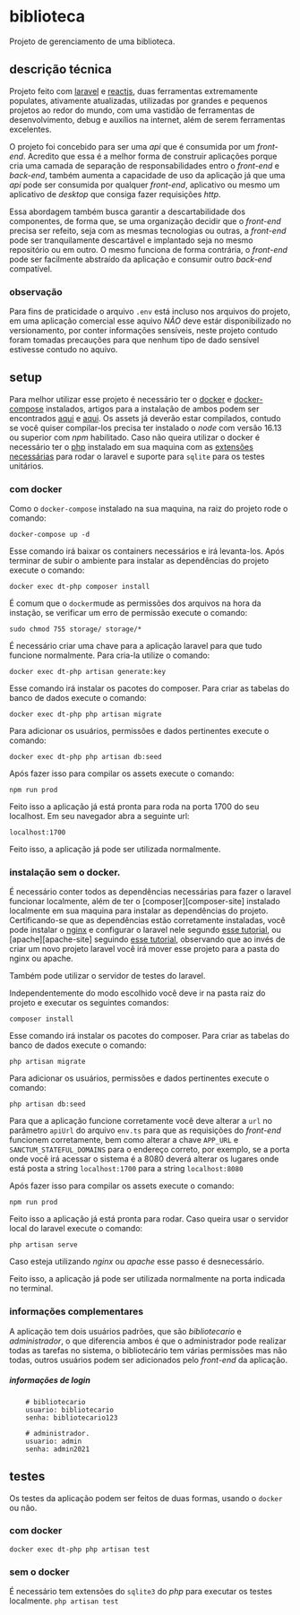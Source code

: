 # biblioteca
Projeto de gerenciamento de uma biblioteca.

## descrição técnica
Projeto feito com [laravel][laravel-site] e [reactjs][reactjs-site], duas ferramentas extremamente populates, ativamente atualizadas, utilizadas por grandes e pequenos projetos ao redor do mundo, com uma vastidão de ferramentas de desenvolvimento, debug e auxílios na internet, além de serem ferramentas excelentes.

O projeto foi concebido para ser uma _api_ que é consumida por um _front-end_. Acredito que essa é a melhor forma de construir aplicações porque cria uma camada de separação de responsabilidades entro o _front-end_ e _back-end_, também aumenta a capacidade de uso da aplicação já que uma _api_ pode ser consumida por qualquer _front-end_, aplicativo ou mesmo um aplicativo de _desktop_ que consiga fazer requisições _http_.

Essa abordagem também busca garantir a descartabilidade dos componentes, de forma que, se uma organização decidir que o _front-end_ precisa ser refeito, seja com as mesmas tecnologias ou outras, a _front-end_ pode ser tranquilamente descartável e implantado seja no mesmo repositório ou em outro. O mesmo funciona de forma contrária, o _front-end_ pode ser facilmente abstraído da aplicação e consumir outro _back-end_ compatível.

### observação
Para fins de praticidade o arquivo `.env` está incluso nos arquivos do projeto, em uma aplicação comercial esse aquivo *NÃO* deve estár disponibilizado no versionamento, por conter informações sensíveis, neste projeto contudo foram tomadas precauções para que nenhum tipo de dado sensível estivesse contudo no aquivo.

## setup
Para melhor utilizar esse projeto é necessário ter o [docker][docker-site] e [docker-compose][docker-compose-site] instalados, artigos para a instalação de ambos podem ser encontrados [aqui][instalacao-docker] e [aqui][instalacao-docker-compose]. Os assets já deverão estar compilados, contudo se você quiser compilar-los precisa ter instalado o _node_ com versão 16.13 ou superior com _npm_ habilitado.
Caso não queira utilizar o docker é necessário ter o [php][php-site] instalado em sua maquina com as [extensões necessárias][laravel-requirements-site] para rodar o laravel e suporte para `sqlite` para os testes unitários.

### com docker
Como o `docker-compose` instalado na sua maquina, na raiz do projeto rode o comando:

`docker-compose up -d`

Esse comando irá baixar os containers necessários e irá levanta-los. Após terminar de subir o ambiente para instalar as dependências do projeto execute o comando:

`docker exec dt-php composer install`

É comum que o `docker`mude as permissões dos arquivos na hora da instação, se verificar um erro de permissão execute o comando:

`sudo chmod 755 storage/ storage/*`

É necessário criar uma chave para a aplicação laravel para que tudo funcione normalmente. Para cria-la utilize o comando:

`docker exec dt-php artisan generate:key`

Esse comando irá instalar os pacotes do composer. Para criar as tabelas do banco de dados execute o comando:

`docker exec dt-php php artisan migrate`

Para adicionar os usuários, permissões e dados pertinentes execute o comando:

`docker exec dt-php php artisan db:seed`

Após fazer isso para compilar os assets execute o comando:

`npm run prod`

Feito isso a aplicação já está pronta para roda na porta 1700 do seu localhost. Em seu navegador abra a seguinte url:

`localhost:1700`

Feito isso, a aplicação já pode ser utilizada normalmente.

### instalação sem o docker.
É necessário conter todos as dependências necessárias para fazer o laravel funcionar localmente, além de ter o [composer][composer-site] instalado localmente em sua maquina para instalar as dependências do projeto. Certificando-se que as dependências estão corretamente instaladas, você pode instalar o [nginx][nginx-site] e configurar o laravel nele segundo [esse tutorial][tutorial-site], ou [apache][apache-site] seguindo [esse tutorial][apache-tutorial-site], observando que ao invés de criar um novo projeto laravel você irá mover esse projeto para a pasta do nginx ou apache.

Também pode utilizar o servidor de testes do laravel.

Independentemente do modo escolhido você deve ir na pasta raiz do projeto e executar os seguintes comandos:

`composer install`

Esse comando irá instalar os pacotes do composer. Para criar as tabelas do banco de dados execute o comando:

`php artisan migrate`

Para adicionar os usuários, permissões e dados pertinentes execute o comando:

`php artisan db:seed`

Para que a aplicação funcione corretamente você deve alterar a `url` no parâmetro `apiUrl` do arquivo `env.ts` para que as requisições do _front-end_ funcionem corretamente, bem como alterar a chave `APP_URL` e `SANCTUM_STATEFUL_DOMAINS` para o endereço correto, por exemplo, se a porta onde você irá acessar o sistema é a 8080 deverá alterar os lugares onde está posta a string `localhost:1700` para a string `localhost:8080`

Após fazer isso para compilar os assets execute o comando:

`npm run prod`

Feito isso a aplicação já está pronta para rodar. Caso queira usar o servidor local do laravel execute o comando:

`php artisan serve`

Caso esteja utilizando _nginx_ ou _apache_ esse passo é desnecessário.

Feito isso, a aplicação já pode ser utilizada normalmente na porta indicada no terminal.

### informações complementares
A aplicação tem dois usuários padrões, que são _bibliotecario_ e _administrador_, o que diferencia ambos é que o administrador pode realizar todas as tarefas no sistema, o bibliotecário tem várias permissões mas não todas, outros usuários podem ser adicionados pelo _front-end_ da aplicação.

##### informações de login
```
    # bibliotecario
    usuario: bibliotecario
    senha: bibliotecario123

    # administrador.
    usuario: admin
    senha: admin2021
```

## testes
Os testes da aplicação podem ser feitos de duas formas, usando o `docker` ou não.

### com docker
`docker exec dt-php php artisan test`

### sem o docker
É necessário tem extensões do `sqlite3` do _php_ para executar os testes localmente.
`php artisan test`

[laravel-site]: https://laravel.com/
[reactjs-site]: https://pt-br.reactjs.org/
[docker-site]: https://www.docker.com/
[docker-compose-site]: https://docs.docker.com/compose/
[instalacao-docker]: https://www.hostinger.com.br/tutoriais/install-docker-ubuntu
[instalacao-docker-compose]: https://www.digitalocean.com/community/tutorials/how-to-install-and-use-docker-compose-on-ubuntu-20-04-pt
[php-site]: https://www.php.net/
[laravel-requirements-site]: https://laravel.com/docs/8.x/deployment#server-requirements
[nginx-site]: https://www.nginx.com/
[apache-tutorial-site]: https://www.hostinger.com.br/tutoriais/como-instalar-laravel-ubuntu
[tutorial-site]: https://www.digitalocean.com/community/tutorials/how-to-install-and-configure-laravel-with-nginx-on-ubuntu-20-04-pt

